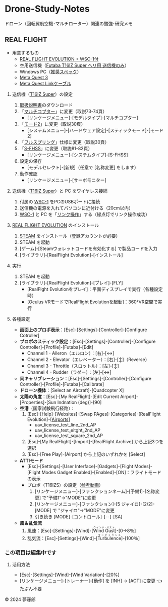 # Drone-Study-Notes
ドローン（回転翼航空機･マルチローター）関連の勉強･研究メモ

## REAL FLIGHT

* 用意するもの
    * [REAL FLIGHT EVOLUTION + WSC-1付](https://www.rc.futaba.co.jp/products/detail/I00000336)
    * 空用送信機（[Futaba T16IZ Super ヘリ用 送信機のみ](https://www.rc.futaba.co.jp/products/detail/I00000332)）
    * Windows PC（[推奨スペック](https://www.meta.com/ja-jp/help/quest/articles/headsets-and-accessories/oculus-link/requirements-quest-link/)）
    * [Meta Quest 3](https://www.meta.com/jp/quest/quest-3/)
    * [Meta Quest Linkケーブル](https://www.meta.com/jp/quest/accessories/link-cable/)

1. 送信機（[T16IZ Super](https://www.rc.futaba.co.jp/products/detail/I00000332)）の設定
    1. [取扱説明書](https://www.rc.futaba.co.jp/downloads/W8C1674N2302020928toqx6.pdf?mode=view)のダウンロード
    1. 「[マルチコプター](https://drone-navigator.com/multicopter)」に変更（取説73-74頁）
        * [リンケージメニュー]-[モデルタイプ]-[マルチコプター]
    1. 「[モード2](https://ds-chiba.jp/2023/06/08/04/)」に変更（取説30頁）
        * [システムメニュー]-[ハードウェア設定]-[スティックモード]-[モード2]
    1. 「[フルスプリング](https://www.rc.futaba.co.jp/support/faq/?cat=98)」仕様に変更（取説30頁）
    1. 「[S-FHSS](https://www.rc.futaba.co.jp/support/tips/detail/31)」に変更（取説81-82頁）
        * [リンケージメニュー]-[システムタイプ]-[S-FHSS]
    1. 設定の保存
        * [モデルセレクト]-[新規]（任意で [名称変更] をします）
    1. 動作確認
        * [リンケージメニュー]-[サーボモニター]

1. 送信機（[T16IZ Super](https://www.rc.futaba.co.jp/products/detail/I00000332)）と PC をワイヤレス接続
    1. 付属の [WSC-1](https://www.rc.futaba.co.jp/products/detail/I00000274) をPCのUSBポートに接続
    1. 送信機の電源を入れてパソコンに近付ける（20cm以内）
    1. [WSC-1](https://www.rc.futaba.co.jp/products/detail/I00000274) と PC を「[リンク操作](https://www.rc.futaba.co.jp/downloads/shop/WCI00000274N210726142330epq.pdf?mode=view)」する（緑点灯でリンク操作成功）

1. [REAL FLIGHT EVOLUTION](https://www.rc.futaba.co.jp/products/detail/I00000336) のインストール
    1. [STEAM](https://store.steampowered.com/about/) をインストール（登録アカウントが必要）
    1. STEAM を起動
    1. [ゲーム]-[Steamウォレットコードを有効化する] で製品コードを入力
    1. [ライブラリ]-[RealFlight Evolution]-[インストール]

1. 実行
    1. STEAM を起動
    1. [ライブラリ]-[RealFlight Evolution]-[プレイ]-[FLY]
        * [RealFlght Evolutionをプレイ]：平面ディスプレイで実行（各種設定時）
        * [Oculus VRモードでRealFlight Evolutionを起動]：360°VR空間で実行


1. 各種設定
    * **画面上のプロポ表示**：[Esc]-[Settings]-[Controller]-[Configure Cotroller]
    * **プロポのスティック設定**：[Esc]-[Settings]-[Controller]-[Configure Controller]-[Profile]-[Futaba]-[Edit]
        * Channel 1 - Aileron（エルロン）：[右]-[↔]
        * Channel 2 - Elevator（エレベーター）：[右]-[↕]（Reverse）
        * Channel 3 - Throttle（スロットル）：[左]-[↕]
        * Channel 4 - Rudder（ラダー）：[左]-[↔]
    * 同**キャリブレーション**：[Esc]-[Settings]-[Controller]-[Configure Controller]-[Profile]-[Futaba]-[Calibrate]
    * **ドローン機体**：[Select an Aircraft]-[Quadcopter X]
    * **太陽の角度**：[Esc]-[My RealFlight]-[Edit Current Airport]-[Properties]-[Sun Indnation (deg)]-[90]
    * **空港**（国家試験飛行経路）：
        1. [Esc]-[Help]-[Websites]-[Swap PAges]-[Categories]-[RealFlight Evolution]-[[Airports](https://forums.realflight.com/index.php?resources/categories/airports.184/&page=2)]
            * uav_license_test_line_2nd_AP
            * uav_license_test_eitght_2nd_AP
            * uav_license_test_square_2nd_AP
        1. [Esc]-[My RealFlight]-[Import]-[RealFlight Archive] から上記3つを選択
        1. [Esc]-[Free Play]-[Airport] から上記のいずれかを [Select]
    * **ATTIモード**
        * [Esc]-[Settings]-[User Interface]-[Gadgets]-[Flight Modes]-[Flight Modes Gadget Enabled]-[Enabled]-[ON]：フライトモードの表示
        * プロポ（T16IZS）の設定（[参考動画](https://www.youtube.com/watch?v=5zdZzGGeB9w)）
            1. [リンケージメニュー]-[ファンクションネーム]-[予備1]-[名称変更] で"予備1"→"MODE"に変更
            1. [リンケージメニュー]-[ファンクション]-[5 ジャイロ]-[2/2]-[MODE] で "ジャイロ"→"MODE"に変更
            1. 引き続き [MODE]-[コントロール]-[--]-[SA]
    * **風＆乱気流**
        1. 風速：[Esc]-[Settings]-[Wind]-[<ruby>Wind Gust<rt>ウインド･ガスト</rt></ruby>]-[0→8％]
        1. 乱気流：[Esc]-[Settings]-[Wind]-[<ruby>Turbulence<rt>タービュランス</rt></ruby>]-[100％]

### この項目は編集中です

1. 活用方法

    * [Esc]-[Settings]-[Wind]-[Wind Variation]-[20%]
    * [リンケージメニュー]-[トレーナー]-[動作] を [INH] → [ACT] に変更 👈たぶん不要

© 2024 夢寐郎  
